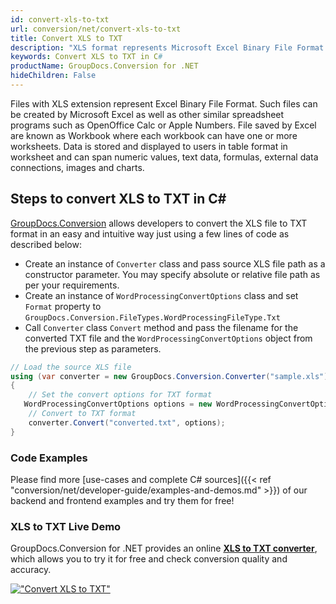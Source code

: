 ```yaml
---
id: convert-xls-to-txt
url: conversion/net/convert-xls-to-txt
title: Convert XLS to TXT
description: "XLS format represents Microsoft Excel Binary File Format with .xls extension. Learn how to convert XLS to TXT file programmatically in C# language using GroupDocs.Conversion for .NET library."
keywords: Convert XLS to TXT in C#
productName: GroupDocs.Conversion for .NET
hideChildren: False
---
```


Files with XLS extension represent Excel Binary File Format. Such files can be created by Microsoft Excel as well as other similar spreadsheet programs such as OpenOffice Calc or Apple Numbers. File saved by Excel are known as Workbook where each workbook can have one or more worksheets. Data is stored and displayed to users in table format in worksheet and can span numeric values, text data, formulas, external data connections, images and charts.

## Steps to convert XLS to TXT in C#

[GroupDocs.Conversion](https://products.groupdocs.com/conversion/net) allows developers to convert the XLS file to TXT format in an easy and intuitive way just using a few lines of code as described below:

* Create an instance of `Converter` class and pass source XLS file path as a constructor parameter. You may specify absolute or relative file path as per your requirements. 
* Create an instance of `WordProcessingConvertOptions` class and set `Format` property to `GroupDocs.Conversion.FileTypes.WordProcessingFileType.Txt`
* Call `Converter` class `Convert` method and pass the filename for the converted TXT file and the `WordProcessingConvertOptions` object from the previous step as parameters.

```csharp
// Load the source XLS file
using (var converter = new GroupDocs.Conversion.Converter("sample.xls"))
{
    // Set the convert options for TXT format
   WordProcessingConvertOptions options = new WordProcessingConvertOptions { Format = GroupDocs.Conversion.FileTypes.WordProcessingFileType.Txt };
    // Convert to TXT format
    converter.Convert("converted.txt", options);
}
```

### Code Examples

Please find more [use-cases and complete C# sources]({{< ref "conversion/net/developer-guide/examples-and-demos.md" >}}) of our backend and frontend examples and try them for free!

### XLS to TXT Live Demo

GroupDocs.Conversion for .NET provides an online [**XLS to TXT converter**](https://products.groupdocs.app/conversion/xls-to-txt), which allows you to try it for free and check conversion quality and accuracy.

[!["Convert XLS to TXT"](conversion/net/images/convert-to-txt/convert-xls-to-txt.png)](https://products.groupdocs.app/conversion/xls-to-txt)